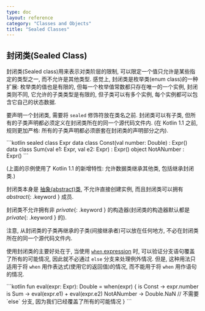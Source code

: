 ```yaml
---
type: doc
layout: reference
category: "Classes and Objects"
title: "Sealed Classes"
---
```


## 封闭类(Sealed Class)

封闭类(Sealed class)用来表示对类阶层的限制, 可以限定一个值只允许是某些指定的类型之一, 而不允许是其他类型.
感觉上, 封闭类是枚举类(enum class)的一种扩展: 枚举类的值也是有限的, 但每一个枚举值常数都只存在唯一的一个实例,
封闭类则不同, 它允许的子类类型是有限的, 但子类可以有多个实例, 每个实例都可以包含它自己的状态数据.

要声明一个封闭类, 需要将 `sealed` 修饰符放在类名之前.
封闭类可以有子类, 但所有的子类声明都必须定义在封闭类所在的同一个源代码文件内.
(在 Kotlin 1.1 之前, 规则更加严格: 所有的子类声明都必须嵌套在封闭类的声明部分之内).

<div class="sample" markdown="1" theme="idea" data-highlight-only>
```kotlin
sealed class Expr
data class Const(val number: Double) : Expr()
data class Sum(val e1: Expr, val e2: Expr) : Expr()
object NotANumber : Expr()
```
</div>

(上面的示例使用了 Kotlin 1.1 的新增特性: 允许数据类继承其他类, 包括继承封闭类.)

封闭类本身是 [抽象(abstract)类](classes.html#abstract-classes), 不允许直接创建实例, 而且封闭类可以拥有 *abstract*{: .keyword } 成员.

封闭类不允许拥有非 *private*{: .keyword } 的构造器(封闭类的构造器默认都是 *private*{: .keyword } 的).

注意, 从封闭类的子类再继承的子类(间接继承者)可以放在任何地方, 不必在封闭类所在的同一个源代码文件内.

使用封闭类的主要好处在于, 当使用 [`when` expression](control-flow.html#when-expression) 时, 可以验证分支语句覆盖了所有的可能情况, 因此就不必通过 `else` 分支来处理例外情况.
但是, 这种用法只适用于将 `when` 用作表达式(使用它的返回值)的情况, 而不能用于将 `when` 用作语句的情况.

<div class="sample" markdown="1" theme="idea" data-highlight-only>
```kotlin
fun eval(expr: Expr): Double = when(expr) {
    is Const -> expr.number
    is Sum -> eval(expr.e1) + eval(expr.e2)
    NotANumber -> Double.NaN
    // 不需要 `else` 分支, 因为我们已经覆盖了所有的可能情况
}
```
</div>
